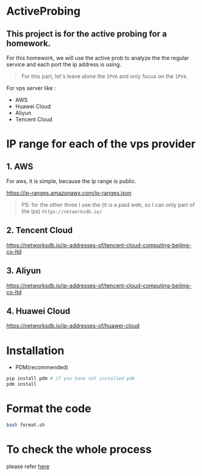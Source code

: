 # ActiveProbing
## This project is for the active probing for a homework.


For this homework, we will use the active prob to analyze the 
the regular service and each port the ip address is using.
> For this part, let's leave alone the `IPV6` and only focus on the `IPV4`.


For vps server like :
- AWS
- Huawei Cloud
- Aliyun
- Tencent Cloud

# IP range for each of the vps provider

## 1. AWS
For aws, it is simple, because the ip range is public.

https://ip-ranges.amazonaws.com/ip-ranges.json


> PS: for the other three I use the (it is a paid web, so I can only
> part of the ips)
`https://networksdb.io/`
## 2. Tencent Cloud 

https://networksdb.io/ip-addresses-of/tencent-cloud-computing-beijing-co-ltd


## 3. Aliyun

https://networksdb.io/ip-addresses-of/tencent-cloud-computing-beijing-co-ltd


## 4. Huawei Cloud

https://networksdb.io/ip-addresses-of/huawei-cloud

# Installation

- PDM(recommended)
```bash
pip install pdm # if you have not installed pdm
pdm install
```




# Format the code

```bash
bash format.sh
```


# To check the whole process 
please refer [here](./整个流程介绍.md)